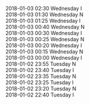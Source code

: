 2018-01-03 02:30 Wednesday  I  
2018-01-03 01:30 Wednesday  N  
2018-01-03 01:25 Wednesday  I  
2018-01-03 00:40 Wednesday  N  
2018-01-03 00:30 Wednesday  I  
2018-01-03 00:25 Wednesday  N  
2018-01-03 00:20 Wednesday  I  
2018-01-03 00:15 Wednesday  N  
2018-01-03 00:00 Wednesday  I  
2018-01-02 23:55 Tuesday  N  
2018-01-02 23:40 Tuesday  I  
2018-01-02 23:35 Tuesday  N  
2018-01-02 23:25 Tuesday  I  
2018-01-02 23:20 Tuesday  N  
2018-01-02 22:40 Tuesday  I  
